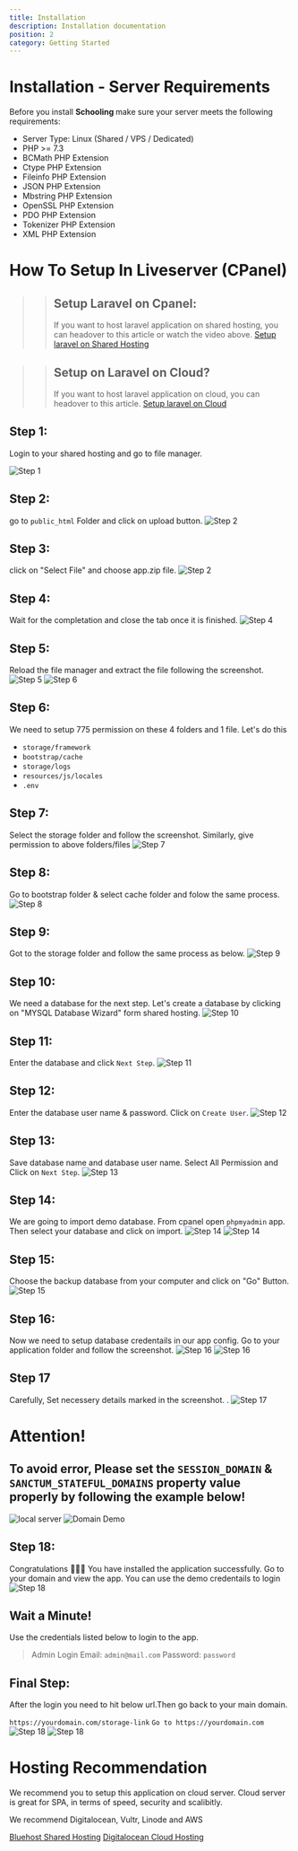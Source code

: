 ```yaml
---
title: Installation
description: Installation documentation
position: 2
category: Getting Started
---
```


<!--more-->

# Installation - Server Requirements

Before you install <strong> Schooling </strong> make sure your server meets the following requirements:

- Server Type: Linux (Shared / VPS / Dedicated)
- PHP >= 7.3
- BCMath PHP Extension
- Ctype PHP Extension
- Fileinfo PHP Extension
- JSON PHP Extension
- Mbstring PHP Extension
- OpenSSL PHP Extension
- PDO PHP Extension
- Tokenizer PHP Extension
- XML PHP Extension

# How To Setup In Liveserver (CPanel)

> > ## Setup Laravel on Cpanel:
> >
> > If you want to host laravel application on shared hosting, you can headover to this article or watch the video above. [Setup laravel on Shared Hosting](https://medium.com/backenders-club/how-to-host-a-laravel-project-on-a-shared-hosting-via-cpanel-d955d32c528e)

> > ## Setup on Laravel on Cloud?
> >
> > If you want to host laravel application on cloud, you can headover to this article. [Setup laravel on Cloud](https://www.digitalocean.com/community/tutorials/how-to-install-and-configure-laravel-with-nginx-on-ubuntu-20-04)

## Step 1:

Login to your shared hosting and go to file manager.

![Step 1](/docs/schooling/s1.png)

## Step 2:

go to `public_html` Folder and click on upload button.
![Step 2](/docs/schooling/s2.png)

## Step 3:

click on "Select File" and choose app.zip file.
![Step 2](/docs/schooling/s2.png)

## Step 4:

Wait for the completation and close the tab once it is finished.
![Step 4](/docs/schooling/s4.png)

## Step 5:

Reload the file manager and extract the file following the screenshot.
![Step 5](/docs/schooling/s5.png)
![Step 6](/docs/schooling/s5_2.png)

## Step 6:

We need to setup 775 permission on these 4 folders and 1 file. Let's do this

- `storage/framework`
- `bootstrap/cache`
- `storage/logs`
- `resources/js/locales`
- `.env`

## Step 7:

Select the storage folder and follow the screenshot. Similarly, give permission to above folders/files
![Step 7](/docs/schooling/s7.png)

## Step 8:

Go to bootstrap folder & select cache folder and folow the same process.
![Step 8](/docs/schooling/s8.png)

## Step 9:

Got to the storage folder and follow the same process as below.
![Step 9](/docs/schooling/s9.png)

## Step 10:

We need a database for the next step. Let's create a database by clicking on "MYSQL Database Wizard" form shared hosting.
![Step 10](/docs/schooling/s10.png)

## Step 11:

Enter the database and click `Next Step`.
![Step 11](/docs/schooling/s12.png)

## Step 12:

Enter the database user name & password. Click on `Create User`.
![Step 12](/docs/schooling/s13.png)

## Step 13:

Save database name and database user name. Select All Permission and Click on `Next Step`.
![Step 13](/docs/schooling/s14.png)

## Step 14:

We are going to import demo database. From cpanel open `phpmyadmin` app. Then select your database and click on import.
![Step 14](/docs/schooling/s18.png)
![Step 14](/docs/schooling/s14_2.png)

## Step 15:

Choose the backup database from your computer and click on "Go" Button.
![Step 15](/docs/schooling/s19.png)

## Step 16:

Now we need to setup database credentails in our app config. Go to your application folder and follow the screenshot.
![Step 16](/docs/schooling/s15.png)
![Step 16](/docs/schooling/s16.png)

## Step 17

Carefully, Set necessery details marked in the screenshot. .
![Step 17](/docs/schooling/s17.png)

# Attention!

## To avoid error, Please set the `SESSION_DOMAIN` & `SANCTUM_STATEFUL_DOMAINS` property value properly by following the example below!

![local server](/docs/schooling/localserver-demo.png)
![Domain Demo](/docs/schooling/localserver-demo.png)

## Step 18:

Congratulations 🎉🎉🎉 You have installed the application successfully. Go to your domain and view the app. You can use the demo credentails to login
![Step 18](/docs/schooling/s21.png)

## Wait a Minute!

Use the credentials listed below to login to the app.

> Admin Login
> Email: `admin@mail.com`
> Password: `password`

## Final Step:

After the login you need to hit below url.Then go back to your main domain.

`https://yourdomain.com/storage-link`
`Go to https://yourdomain.com`
![Step 18](/docs/schooling/s22.png)
![Step 18](/docs/schooling/s23.png)

# Hosting Recommendation

We recommend you to setup this application on cloud server. Cloud server is great for SPA, in terms of speed, security and scalibitly.

We recommend Digitalocean, Vultr, Linode and AWS

[Bluehost Shared Hosting](https://www.bluehost.com/track/webzakir/)
[Digitalocean Cloud Hosting](https://m.do.co/c/44ed55706f71)
